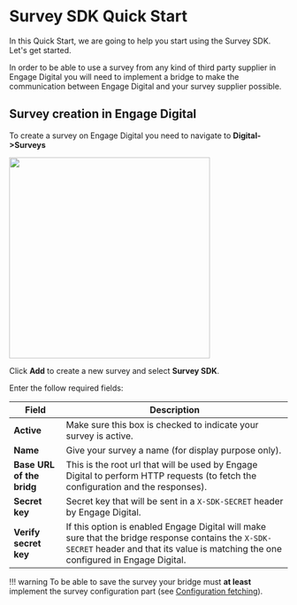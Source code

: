 # Survey SDK Quick Start

In this Quick Start, we are going to help you start using the Survey SDK. Let's get started.

In order to be able to use a survey from any kind of third party supplier in Engage Digital you will need to implement a bridge to make the communication between Engage Digital and your survey supplier possible.


## Survey creation in Engage Digital

To create a survey on Engage Digital you need to navigate to **Digital->Surveys**

<img class="img-fluid" width="363" src="../../../img/survey-sdk-ed-survey-menu.png">

Click **Add** to create a new survey and select **Survey SDK**.

Enter the follow required fields:

| Field | Description |
|-|-|
| **Active** | Make sure this box is checked to indicate your survey is active. |
| **Name** | Give your survey a name (for display purpose only). |
| **Base URL of the bridg** | This is the root url that will be used by Engage Digital to perform HTTP requests (to fetch the configuration and the responses). |
| **Secret key** | Secret key that will be sent in a `X-SDK-SECRET` header by Engage Digital. |
| **Verify secret key** | If this option is enabled Engage Digital will make sure that the bridge response contains the `X-SDK-SECRET` header and that its value is matching the one configured in Engage Digital. |

!!! warning
    To be able to save the survey your bridge must **at least** implement the survey configuration part (see [Configuration fetching](../configuration-fetching)).
